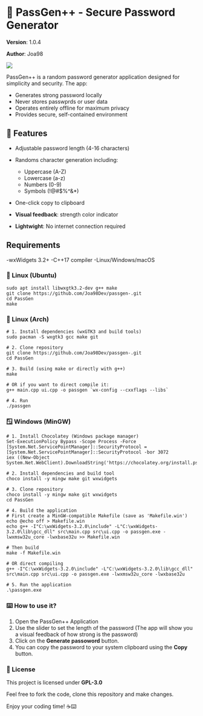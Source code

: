 # 🔐 PassGen++ - Secure Password Generator

**Version**: 1.0.4

**Author**: Joa98

<img src="img/img-01" align="center"/>

PassGen++ is a random password generator application designed for simplicity and security.
The app:

- Generates strong password locally
- Never stores passwprds or user data
- Operates entirely offline for maximum privacy
- Provides secure, self-contained environment

## 🚀 Features

- Adjustable password length (4-16 characters)
- Randoms character generation including:
    - Uppercase (A-Z)
    - Lowercase (a-z)
    - Numbers (0-9)
    - Symbols (!@#$%^&*)

- One-click copy to clipboard
- **Visual feedback**: strength color indicator
- **Lightwight**: No internet connection required

## Requirements

-wxWidgets 3.2+
-C++17 compiler
-Linux/Windows/macOS

### 🐧 Linux (Ubuntu)
```
sudo apt install libwxgtk3.2-dev g++ make
git clone https://github.com/Joa98Dev/passgen-.git
cd PassGen
make
```

### 🐧 Linux (Arch)

```
# 1. Install dependencies (wxGTK3 and build tools)
sudo pacman -S wxgtk3 gcc make git

# 2. Clone repository
git clone https://github.com/Joa98Dev/passgen-.git
cd PassGen

# 3. Build (using make or directly with g++)
make

# OR if you want to direct compile it:
g++ main.cpp ui.cpp -o passgen `wx-config --cxxflags --libs`

# 4. Run
./passgen
```

### 🪟 Windows (MinGW)
```
# 1. Install Chocolatey (Windows package manager)
Set-ExecutionPolicy Bypass -Scope Process -Force
[System.Net.ServicePointManager]::SecurityProtocol = [System.Net.ServicePointManager]::SecurityProtocol -bor 3072
iex ((New-Object System.Net.WebClient).DownloadString('https://chocolatey.org/install.ps1'))

# 2. Install dependencies and build tool
choco install -y mingw make git wxwidgets

# 3. Clone repository
choco install -y mingw make git wxwidgets
cd PassGen

# 4. Build the application
# First create a MinGW-compatible Makefile (save as 'Makefile.win')
echo @echo off > Makefile.win
echo g++ -I"C:\wxWidgets-3.2.0\include" -L"C:\wxWidgets-3.2.0\lib\gcc_dll" src\main.cpp src\ui.cpp -o passgen.exe -lwxmsw32u_core -lwxbase32u >> Makefile.win

# Then build
make -f Makefile.win

# OR direct compiling
g++ -I"C:\wxWidgets-3.2.0\include" -L"C:\wxWidgets-3.2.0\lib\gcc_dll" src\main.cpp src\ui.cpp -o passgen.exe -lwxmsw32u_core -lwxbase32u

# 5. Run the application
.\passgen.exe

```

### ⌨️ How to use it?

1. Open the PassGen++ Application
2. Use the slider to set the length of the password (The app will show you a visual feedback of how strong is the password)
3. Click on the **Generate passoword** button.
4. You can copy the password to your system clipboard using the **Copy** button.

### 📜 License

This project is licensed under **GPL-3.0**

Feel free to fork the code, clone this repository and make changes.

Enjoy your coding time! ☕⌨️
